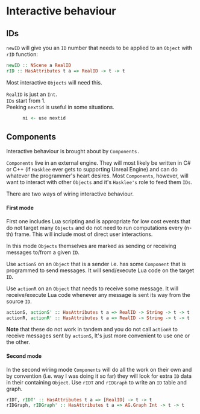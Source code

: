 # Interactive behaviour

## IDs

`newID` will give you an `ID` number that needs to be applied to an `Object` with `rID` function:

```haskell
newID :: NScene a RealID
rID :: HasAttributes t a => RealID -> t -> t
```

Most interactive `Objects` will need this.

`RealID` is just an `Int`.  
`IDs` start from 1.  
Peeking `nextid` is useful in some situations.

```haskell
      ni <- use nextid
```
## Components

Interactive behaviour is brought about by `Components.`

`Components` live in an external engine. They will most likely be written in C# or C++ (if `Hasklee` ever gets to supporting Unreal Engine) and can do whatever the programmer's heart desires. Most `Components`, however, will want to interact with other `Objects` and it's `Hasklee's` role to feed them `IDs`. 

There are two ways of wiring interactive behaviour.

#### First mode

First one includes Lua scripting and is appropriate for low cost events that do not target many `Objects` and do not need to run computations every (n-th) frame. This will include most of direct user interactions.

In this mode `Objects` themselves are marked as sending or receiving messages to/from a given `ID`.

Use `actionS` on an `Object` that is a sender i.e. has some `Component` that is programmed to send messages. It will send/execute Lua code on the target `ID`.

Use `actionR` on an `Object` that needs to receive some message. It will receive/execute Lua code whenever any message is sent its way from the source `ID`.

```haskell
actionS, actionS' :: HasAttributes t a => RealID -> String -> t -> t
actionR, actionR' :: HasAttributes t a => RealID -> String -> t -> t
```

**Note** that these do not work in tandem and you do not call `actionR` to receive messages sent by `actionS`, It's just more convenient to use one or the other.

#### Second mode

In the second wiring mode `Components` will do all the work on their own and by convention (i.e. way I was doing it so far) they will look for extra `ID` data in their containing `Object`. Use `rIDT` and `rIDGraph` to write an `ID` table and graph.

```haskell
rIDT, rIDT' :: HasAttributes t a => [RealID] -> t -> t
rIDGraph, rIDGraph' :: HasAttributes t a => AG.Graph Int -> t -> t
```
